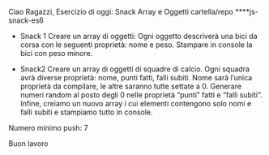 Ciao Ragazzi, Esercizio di oggi: Snack Array e
Oggetti cartella/repo \*\*\*\*js-snack-es6

- Snack 1 Creare un array di oggetti: Ogni oggetto descriverà una bici da corsa con le seguenti proprietà: nome e peso. Stampare in console la bici con peso minore.

- Snack2 Creare un array di oggetti di squadre di calcio. Ogni squadra avrà diverse proprietà: nome, punti fatti, falli subiti. Nome sarà l’unica proprietà da compilare, le altre saranno tutte settate a 0. Generare numeri random al posto degli 0 nelle proprietà “punti” fatti e “falli subiti”. Infine, creiamo un nuovo array i cui elementi contengono solo nomi e falli subiti e stampiamo tutto in console.

Numero minimo push: 7

Buon lavoro
